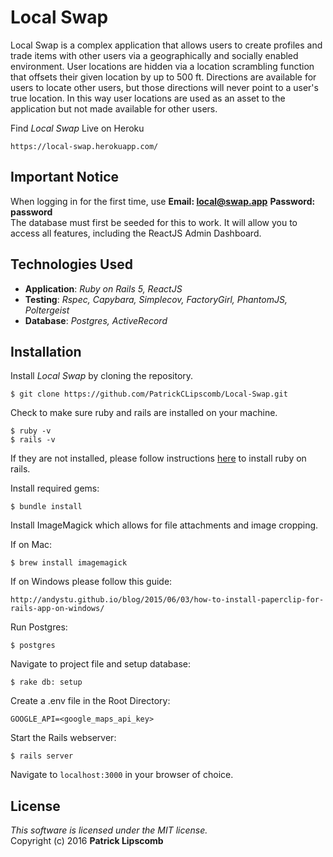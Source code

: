 #  Local Swap

Local Swap is a complex application that allows users to create profiles and trade items with other users via a geographically and socially enabled environment. User locations are hidden via a location scrambling function that offsets their given location by up to 500 ft. Directions are available for users to locate other users, but those directions will never point to a user's true location. In this way user locations are used as an asset to the application but not made available for other users.

Find *Local Swap* Live on Heroku
```
https://local-swap.herokuapp.com/
```

##  Important Notice

When logging in for the first time, use **Email: local@swap.app**  **Password: password**  
The database must first be seeded for this to work. It will allow you to access all features, including the ReactJS Admin Dashboard.

## Technologies Used

* **Application**: *Ruby on Rails 5, ReactJS*<br>
* **Testing**: *Rspec, Capybara, Simplecov, FactoryGirl, PhantomJS, Poltergeist*<br>
* **Database**: *Postgres, ActiveRecord*

Installation
------------

Install *Local Swap* by cloning the repository.  
```
$ git clone https://github.com/PatrickCLipscomb/Local-Swap.git
```

Check to make sure ruby and rails are installed on your machine.  
```
$ ruby -v
$ rails -v
```
If they are not installed, please follow instructions [here](http://guides.rubyonrails.org/getting_started.html#installing-rails) to install ruby on rails.

Install required gems:
```
$ bundle install
```

Install ImageMagick which allows for file attachments and image cropping.

If on Mac:
```
$ brew install imagemagick
```
If on Windows please follow this guide:
```
http://andystu.github.io/blog/2015/06/03/how-to-install-paperclip-for-rails-app-on-windows/
```

Run Postgres:
```
$ postgres
```

Navigate to project file and setup database:
```
$ rake db: setup
```

Create a .env file in the Root Directory:
```
GOOGLE_API=<google_maps_api_key>
```

Start the Rails webserver:
```
$ rails server
```

Navigate to `localhost:3000` in your browser of choice.

License
-------
_This software is licensed under the MIT license._<br>
Copyright (c) 2016 **Patrick Lipscomb**
